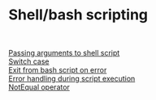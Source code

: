 # Shell/bash scripting
<br />

[Passing arguments to shell script](http://osr600doc.sco.com/en/SHL_automate/_Passing_to_shell_script.html)<br />
[Switch case](http://stackoverflow.com/questions/5562253/switch-case-bash)<br />
[Exit from bash script on error](http://stackoverflow.com/questions/2870992/automatic-exit-from-bash-shell-script-on-error)<br />
[Error handling during script execution](http://linuxcommand.org/wss0150.php)<br />
[NotEqual operator](http://www.unix.com/showthread.php?t=83530)<br />
